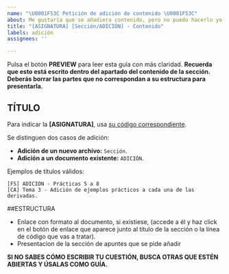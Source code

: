 ```yaml
---
name: "\U0001F53C Petición de adición de contenido \U0001F53C"
about: Me gustaría que se añadiera contenido, pero no puedo hacerlo yo mismo.
title: "[ASIGNATURA] [Sección/ADICIÓN] - Contenido"
labels: adición
assignees: ''

---
```


Pulsa el botón **PREVIEW** para leer esta guía con más claridad. **Recuerda que esto está escrito dentro del apartado del contenido de la sección. Deberás borrar las partes que no correspondan a su estructura para presentarla.**

## TÍTULO

Para indicar la **[ASIGNATURA]**, usa [su código correspondiente](https://github.com/DEIIT/Ingenieria-Informatica/wiki/C%C3%B3digos-de-asignaturas). 

Se distinguen dos casos de adición:
- **Adición de un nuevo archivo:** `Sección`.
- **Adición a un documento existente:** `ADICIÓN`.

Ejemplos de títulos válidos:

    [FS] ADICIÓN - Prácticas 5 a 8
    [CA] Tema 3 - Adición de ejemplos prácticos a cada una de las derivadas.

##ESTRUCTURA

  - Enlace con formato al documento, si existiese, (accede a él y haz click en el botón de enlace que aparece junto al título de la sección o la línea de código que vas a tratar).
  - Presentacion de la sección de apuntes que se pide añadir

**SI NO SABES CÓMO ESCRIBIR TU CUESTIÓN, BUSCA OTRAS QUE ESTÉN ABIERTAS Y ÚSALAS COMO GUÍA.**
